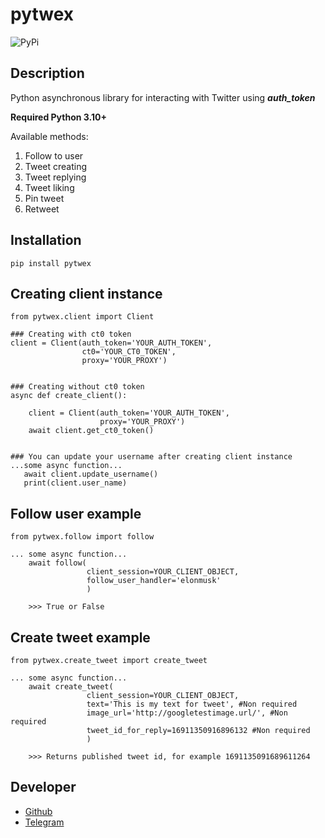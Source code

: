# pytwex

![PyPi](https://img.shields.io/pypi/v/pytwex)
## Description

Python asynchronous library for interacting with Twitter using ***auth_token***

**Required Python 3.10+**

Available methods: 

1. Follow to user
2. Tweet creating
3. Tweet replying
4. Tweet liking
5. Pin tweet
6. Retweet

## Installation
```
pip install pytwex
```

## Creating client instance

```
from pytwex.client import Client

### Creating with ct0 token
client = Client(auth_token='YOUR_AUTH_TOKEN',
                ct0='YOUR_CT0_TOKEN',
                proxy='YOUR_PROXY')
                
                
### Creating without ct0 token
async def create_client():

    client = Client(auth_token='YOUR_AUTH_TOKEN',
                    proxy='YOUR_PROXY')
    await client.get_ct0_token()
    
    
### You can update your username after creating client instance
...some async function...
   await client.update_username()
   print(client.user_name)
```

## Follow user example

```
from pytwex.follow import follow

... some async function...
    await follow(
                 client_session=YOUR_CLIENT_OBJECT,
                 follow_user_handler='elonmusk'
                 )
                 
    >>> True or False
```

## Create tweet example

```
from pytwex.create_tweet import create_tweet

... some async function...
    await create_tweet(
                 client_session=YOUR_CLIENT_OBJECT,
                 text='This is my text for tweet', #Non required
                 image_url='http://googletestimage.url/', #Non required
                 tweet_id_for_reply=16911350916896132 #Non required
                 )
                 
    >>> Returns published tweet id, for example 1691135091689611264
```

## Developer

- [Github](https://github.com/flexter1)
- 
  [Telegram](https://t.me/flexter_join)